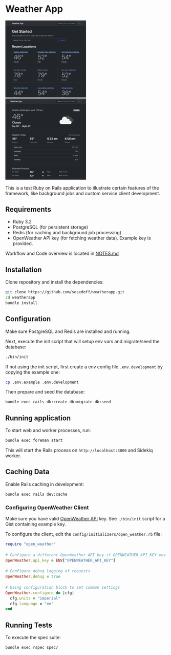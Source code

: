 # Weather App

<img src="/public/screens/1.png" style="max-width:50%" />
<img src="/public/screens/2.png" style="max-width:50%" />

This is a test Ruby on Rails application to illustrate certain features of the framework, like
background jobs and custom service client development.

## Requirements

- Ruby 3.2
- PostgreSQL (for persistent storage)
- Redis (for caching and background job processing)
- OpenWeather API key (for fetching weather data). Example key is provided.

Workflow and Code overview is located in [NOTES.md](/NOTES.md)

## Installation

Clone repository and install the dependencies:

```bash
git clone https://github.com/sosedoff/weatherapp.git
cd weatherapp
bundle install
```

## Configuration

Make sure PostgreSQL and Redis are installed and running.

Next, execute the init script that will setup env vars and migrate/seed the database:

```bash
./bin/init
```

If not using the init script, first create a env config file `.env.development` by
copying the example one:

```bash
cp .env.example .env.development
```

Then prepare and seed the database:

```bash
bundle exec rails db:create db:migrate db:seed
```

## Running application

To start web and worker processes, run:

```bash
bundle exec foreman start
```

This will start the Rails process on `http://localhost:3000` and Sidekiq worker.

## Caching Data

Enable Rails caching in development:

```bash
bundle exec rails dev:cache
```

### Configuring OpenWeather Client

Make sure you have valid [OpenWeather API](https://openweathermap.org/api) key.
See `./bin/init` script for a Gist containing example key.

To configure the client, edit the `config/initializers/open_weather.rb` file:

```ruby
require "open_weather"

# Configure a different OpenWeather API key if OPENWEATHER_API_KEY env var is not set
OpenWeather.api_key = ENV["OPENWEATHER_API_KEY"]

# Configure debug logging of requests
OpenWeather.debug = true

# Using configuration block to set common settings
OpenWeather.configure do |cfg|
  cfg.units = "imperial"
  cfg.language = "en"
end
```

## Running Tests

To execute the spec suite:

```
bundle exec rspec spec/
```
